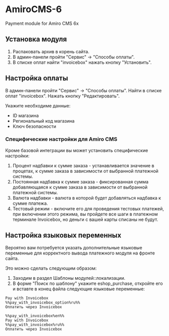 # AmiroCMS-6
Payment module for Amiro CMS 6x

## Установка модуля

1. Распаковать архив в корень сайта.
1. В админ-панели пройти "Сервис" -> "Способы оплаты".
1. В списке оплат найти "invoicebox" нажать кнопку "Установить".

## Настройка оплаты

В админ-панели пройти "Сервис" -> "Способы оплаты". Найти в списке оплат "invoicebox". Нажать кнопку "Редактировать".

Укажите необходиме данные:

- ID магазина
- Региональный код магазина
- Ключ безопасности

### Специфические настройки для Amiro CMS

Кроме базовой интеграции вы может установить специфические настройки:
1. Процент надбавки к сумме заказа - устанавливается значение в процетах, к сумме заказа в зависимости от выбранной платежной системы.
1. Постоянная надбавка к сумме заказа - фиксированная сумма добавляющаяся к сумме заказа в зависимости от выбранной платежной системы.
1. Валюта надбавки - валюта в которой будет добавляться надбавка к сумме платежа.
1. Тестовый режим - включите его для проведения тестовых платежей, при включении этого режима, вы пройдете все шаги в платежном терминале Invoicebox, но деньги с вашей карты списаны не будут.

## Настройка языковых переменных

Вероятно вам потребуется указать дополнительные языковые переменные для корректного вывода платежного модуля на фронте сайта.

Это можно сделать следующим образом:
1. Заходим в раздел Шаблоны модулей::локализации. 
1. В форме "Поиск по шаблону" укажите eshop_purchase, откройте его  и вставте в конец файла следующие языковые переменные:

``` %%pay_with_invoicebox_option%en%%
Pay with Invoicebox
%%pay_with_invoicebox_option%ru%%
Оплатить через Invoicebox

%%pay_with_invoicebox%en%%
Pay with Invoicebox
%%pay_with_invoicebox%ru%%
Оплатить через Invoicebox
```